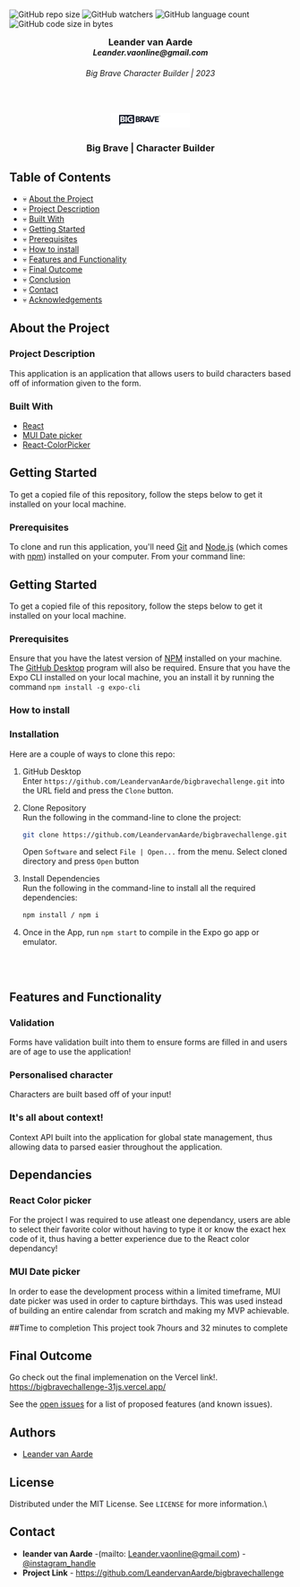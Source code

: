 <!-- Repository Information & Links-->
<br />

![GitHub repo size](https://img.shields.io/github/repo-size/LeandervanAarde/stencil)
![GitHub watchers](https://img.shields.io/github/watchers/LeandervanAarde/stencil)
![GitHub language count](https://img.shields.io/github/languages/count/LeandervanAarde/stencil)
![GitHub code size in bytes](https://img.shields.io/github/languages/code-size/LeandervanAarde/stencil)


<!-- LeandervanAarde/FikaClothing -->

<!-- HEADER SECTION -->
<h3 align="center" style="padding:0;margin:0;">Leander van Aarde</h3>
<h5 align="center" style="padding:0;margin:0;">Leander.vaonline@gmail.com</h5>
<h6 align="center">Big Brave Character Builder | 2023</h6>
</br>
<p align="center">

  <a href="https://github.com/LeandervanAarde/stencil">
    <img src="/src/Assets/READMEASSETS/bigbrave.png" alt="Logo" width="140">
  </a>
<!-- https://drive.google.com/file/d/19JkfDgvGLzHQ1AVMvgv9rLTFR0HzJBVq/view?usp=sharing -->
  
  <h3 align="center">Big Brave | Character Builder</h3>


<!-- TABLE OF CONTENTS -->

## Table of Contents

* :skull:  [About the Project](#about-the-project)
* :skull:  [Project Description](#project-description)
* :skull:  [Built With](#built-with)
* :skull:  [Getting Started](#getting-started)
* :skull:  [Prerequisites](#prerequisites)
* :skull:  [How to install](#how-to-install)
* :skull:  [Features and Functionality](#features-and-functionality)
* :skull:  [Final Outcome](#final-outcome)
* :skull:  [Conclusion](#conclusion)
* :skull:  [Contact](#contact)
* :skull:  [Acknowledgements](#acknowledgements)

<!--PROJECT DESCRIPTION-->
## About the Project

### Project Description
This application is an application that allows users to build characters based off of information given to the form.

### Built With
* [React](https://react.dev/)
* [MUI Date picker](https://mui.com/x/react-date-pickers/date-picker/)
* [React-ColorPicker](https://react.dev/)

## Getting Started

To get a copied file of this repository, follow the steps below to get it installed on your local machine. 

### Prerequisites

To clone and run this application, you'll need [Git](https://git-scm.com) and [Node.js](https://nodejs.org/en/download/) (which comes with [npm](http://npmjs.com)) installed on your computer. From your command line:

## Getting Started

To get a copied file of this repository, follow the steps below to get it installed on your local machine. 

### Prerequisites

Ensure that you have the latest version of [NPM](https://www.npmjs.com/) installed on your machine. The [GitHub Desktop](https://desktop.github.com/) program will also be required.
Ensure that you have the Expo CLI installed on your local machine, you an install it by running the command  `npm install -g expo-cli`

### How to install

### Installation
Here are a couple of ways to clone this repo:


1. GitHub Desktop </br>
Enter `https://github.com/LeandervanAarde/bigbravechallenge.git` into the URL field and press the `Clone` button.

2. Clone Repository </br>
Run the following in the command-line to clone the project:
   ```sh
   git clone https://github.com/LeandervanAarde/bigbravechallenge.git
   ```
    Open `Software` and select `File | Open...` from the menu. Select cloned directory and press `Open` button
3. Install Dependencies </br>
Run the following in the command-line to install all the required dependencies:
   ```sh
   npm install / npm i
   ```
5. Once in the App, run  ```npm start``` to compile in the Expo go app or emulator.

</br>
 </br>

<!-- FEATURES AND FUNCTIONALITY-->
<!-- You can add the links to all of your imagery at the bottom of the file as references -->
## Features and Functionality

### Validation
Forms have validation built into them to ensure forms are filled in and users are of age to use the application!

### Personalised character
Characters are built based off of your input! 

### It's all about context!
Context API built into the application for global state management, thus allowing data to parsed easier throughout the application. 

## Dependancies 
### React Color picker
For the project I was required to use atleast one dependancy, users are able to select their favorite color without having to type it or know the exact hex code of it, thus having a better experience due to the React color dependancy! 

### MUI Date picker
In order to ease the development process within a limited timeframe, MUI date picker was used in order to capture birthdays. This was used instead of building an entire calendar from scratch and making my MVP achievable. 

##Time to completion
This project took 7hours and 32 minutes to complete



<!-- MOCKUPS -->
## Final Outcome
Go check out the final implemenation on the Vercel link!. 
https://bigbravechallenge-31js.vercel.app/


See the [open issues](https://github.com/LeandervanAarde/bigbravechallenge/issues) for a list of proposed features (and known issues).

<!-- AUTHORS -->
## Authors

* [Leander van Aarde](https://github.com/LeandervanAarde/bigbravechallenge)

<!-- LICENSE -->
## License

Distributed under the MIT License. See `LICENSE` for more information.\

<!-- LICENSE -->
## Contact

* **leander van Aarde** -(mailto: Leander.vaonline@gmail.com) - [@instagram_handle](https://www.instagram.com/_.leander_e/) 
* **Project Link** - https://github.com/LeandervanAarde/bigbravechallenge
